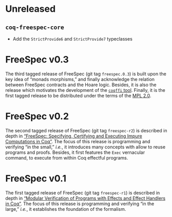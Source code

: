 # Unreleased

## `coq-freespec-core`

- Add the `StrictProvide6` and `StrictProvide7` typeclasses

# FreeSpec v0.3

The third tagged release of FreeSpec (git tag `freespec.0.3`) is built
upon the key idea of “monads morphisms,” and finally acknowledge the
relation between FreeSpec contracts and the Hoare logic.  Besides, it
is also the release which motivates the development of the [`coqffi`
tool](https://github.com/coq-community/coqffi).  Finally, it is the
first tagged release to be distributed under the terms of the [MPL
2.0](https://www.mozilla.org/en-US/MPL/2.0/).

# FreeSpec v0.2

The second tagged release of FreeSpec (git tag `freespec-r2`) is
described in depth in [“FreeSpec: Specifying, Certifying and Executing
Impure Computations in Coq”](https://hal.inria.fr/hal-02422273).  The
focus of this release is programming and verifying “in the small,”
*i.e.*, it introduces many concepts with allow to reuse programs and
proofs.  Besides, it first features the `Exec` vernacular command, to
execute from within Coq effectful programs.

# FreeSpec v0.1

The first tagged release of FreeSpec (git tag `freespec-r1`) is
described in depth in [“Modular Verification of Programs with Effects
and Effect Handlers in Coq”](https://hal.inria.fr/hal-01799712).  The
focus of this release is programming and verifying “in the large,”
*i.e.*, it establishes the foundation of the formalism.

